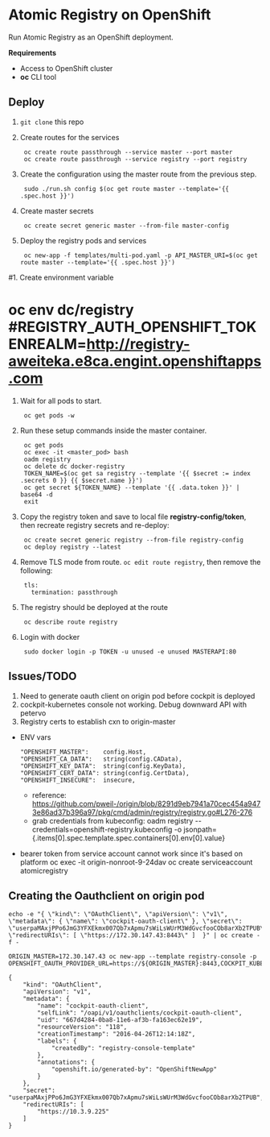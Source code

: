 # Atomic Registry on OpenShift

Run Atomic Registry as an OpenShift deployment.

**Requirements**

* Access to OpenShift cluster
* **oc** CLI tool

## Deploy

1. `git clone` this repo
1. Create routes for the services

        oc create route passthrough --service master --port master
        oc create route passthrough --service registry --port registry
1. Create the configuration using the master route from the previous step.

        sudo ./run.sh config $(oc get route master --template='{{ .spec.host }}')
1. Create master secrets

        oc create secret generic master --from-file master-config
1. Deploy the registry pods and services

        oc new-app -f templates/multi-pod.yaml -p API_MASTER_URI=$(oc get route master --template='{{ .spec.host }}')
#1. Create environment variable
#
#        oc env dc/registry #REGISTRY_AUTH_OPENSHIFT_TOKENREALM=http://registry-aweiteka.e8ca.engint.openshiftapps.com
1. Wait for all pods to start.

        oc get pods -w
1. Run these setup commands inside the master container.

        oc get pods
        oc exec -it <master_pod> bash
        oadm registry
        oc delete dc docker-registry
        TOKEN_NAME=$(oc get sa registry --template '{{ $secret := index .secrets 0 }} {{ $secret.name }}')
        oc get secret ${TOKEN_NAME} --template '{{ .data.token }}' | base64 -d
        exit
1. Copy the registry token and save to local file **registry-config/token**, then recreate registry secrets and re-deploy:

        oc create secret generic registry --from-file registry-config
        oc deploy registry --latest
1. Remove TLS mode from route. `oc edit route registry`, then remove the following:

        tls:
          termination: passthrough
1. The registry should be deployed at the route

        oc describe route registry
1. Login with docker

        sudo docker login -p TOKEN -u unused -e unused MASTERAPI:80

## Issues/TODO

1. Need to generate oauth client on origin pod before cockpit is deployed
1. cockpit-kubernetes console not working. Debug downward API with petervo
1. Registry certs to establish cxn to origin-master
  * ENV vars

        "OPENSHIFT_MASTER":    config.Host,
        "OPENSHIFT_CA_DATA":   string(config.CAData),
        "OPENSHIFT_KEY_DATA":  string(config.KeyData),
        "OPENSHIFT_CERT_DATA": string(config.CertData),
        "OPENSHIFT_INSECURE":  insecure,
    * reference: https://github.com/pweil-/origin/blob/8291d9eb7941a70cec454a9473e86ad37b396a97/pkg/cmd/admin/registry/registry.go#L276-276
    * grab credentials from kubeconfig: oadm registry --credentials=openshift-registry.kubeconfig -o jsonpath={.items[0].spec.template.spec.containers[0].env[0].value}
  * bearer token from service account cannot work since it's based on platform
           oc exec -it origin-nonroot-9-24dav oc create serviceaccount atomicregistry

## Creating the Oauthclient on origin pod

```
echo -e "{ \"kind\": \"OAuthClient\", \"apiVersion\": \"v1\", \"metadata\": { \"name\": \"cockpit-oauth-client\" }, \"secret\": \"userpaMAxjPPo6JmG3YFXEkmx007Qb7xApmu7sWiLsWUrM3WdGvcfooCOb8arXb2TPUB\", \"redirectURIs\": [ \"https://172.30.147.43:8443\" ]  }" | oc create -f -

ORIGIN_MASTER=172.30.147.43 oc new-app --template registry-console -p OPENSHIFT_OAUTH_PROVIDER_URL=https://${ORIGIN_MASTER}:8443,COCKPIT_KUBE_URL=https://${ORIGIN_MASTER},REGISTRY_HOST=${ORIGIN_MASTER}:5000

{
    "kind": "OAuthClient",
    "apiVersion": "v1",
    "metadata": {
        "name": "cockpit-oauth-client",
        "selfLink": "/oapi/v1/oauthclients/cockpit-oauth-client",
        "uid": "667d4284-0ba8-11e6-af3b-fa163ec62e19",
        "resourceVersion": "118",
        "creationTimestamp": "2016-04-26T12:14:18Z",
        "labels": {
            "createdBy": "registry-console-template"
        },
        "annotations": {
            "openshift.io/generated-by": "OpenShiftNewApp"
        }
    },
    "secret": "userpaMAxjPPo6JmG3YFXEkmx007Qb7xApmu7sWiLsWUrM3WdGvcfooCOb8arXb2TPUB",
    "redirectURIs": [
        "https://10.3.9.225"
    ]
}
```

